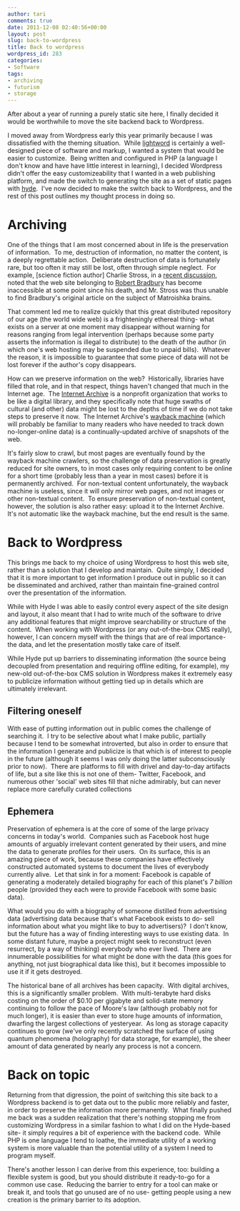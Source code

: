 ```yaml
---
author: tari
comments: true
date: 2011-12-08 02:40:56+00:00
layout: post
slug: back-to-wordpress
title: Back to wordpress
wordpress_id: 283
categories:
- Software
tags:
- archiving
- futurism
- storage
---
```


After about a year of running a purely static site here, I finally decided it
would be worthwhile to move the site backend back to Wordpress.

I moved away from Wordpress early this year primarily because I was dissatisfied
with the theming situation.  While [lightword](http://www.lightword-theme.com/)
is certainly a well-designed piece of software and markup, I wanted a system
that would be easier to customize.  Being written and configured in PHP (a
language I don't know and have have little interest in learning), I decided
Wordpress didn't offer the easy customizeability that I wanted in a web
publishing platform, and made the switch to generating the site as a set of
static pages with [hyde](http://ringce.com/hyde).  I've now decided to make the
switch back to Wordpress, and the rest of this post outlines my thought process
in doing so.

# Archiving

One of the things that I am most concerned about in life is the preservation of
information.  To me, destruction of information, no matter the content, is a
deeply regrettable action.  Deliberate destruction of data is fortunately rare,
but too often it may still be lost, often through simple neglect.  For example,
[science fiction author] Charlie Stross, in a [recent
discussion](http://www.antipope.org/charlie/blog-static/2011/12/todays-chewy-reading.html#comment-224496),
noted that the web site belonging to [Robert
Bradbury](http://en.wikipedia.org/wiki/Matrioshka_brain) has become inaccessible
at some point since his death, and Mr. Stross was thus unable to find Bradbury's
original article on the subject of Matroishka brains.

That comment led me to realize quickly that this great distributed repository of
our age (the world wide web) is a frighteningly ethereal thing- what exists on a
server at one moment may disappear without warning for reasons ranging from
legal intervention (perhaps because some party asserts the information is
illegal to distribute) to the death of the author (in which one's web hosting
may be suspended due to unpaid bills).  Whatever the reason, it is impossible to
guarantee that some piece of data will not be lost forever if the author's copy
disappears.

How can we preserve information on the web?  Historically, libraries have filled
that role, and in that respect, things haven't changed that much in the Internet
age.  The [Internet Archive](https://archive.org) is a nonprofit organization
that works to be like a digital library, and they specifically note that huge
swaths of cultural (and other) data might be lost to the depths of time if we do
not take steps to preserve it now.  The Internet Archive's [wayback
machine](http://archive.org/web/web.php) (which will probably be familiar to
many readers who have needed to track down no-longer-online data) is a
continually-updated archive of snapshots of the web.

It's fairly slow to crawl, but most pages are eventually found by the wayback
machine crawlers, so the challenge of data preservation is greatly reduced for
site owners, to in most cases only requiring content to be online for a short
time (probably less than a year in most cases) before it is permanently
archived.  For non-textual content unfortunately, the wayback machine is
useless, since it will only mirror web pages, and not images or other
non-textual content.  To ensure preservation of non-textual content, however,
the solution is also rather easy: upload it to the Internet Archive.  It's not
automatic like the wayback machine, but the end result is the same.

# Back to Wordpress

This brings me back to my choice of using Wordpress to host this web site,
rather than a solution that I develop and maintain.  Quite simply, I decided
that it is more important to get information I produce out in public so it can
be disseminated and archived, rather than maintain fine-grained control over the
presentation of the information.

While with Hyde I was able to easily control every aspect of the site design and
layout, it also meant that I had to write much of the software to drive
any additional features that might improve searchability or structure of the
content.  When working with Wordpress (or any out-of-the-box CMS really),
however, I can concern myself with the things that are of real importance- the
data, and let the presentation mostly take care of itself.

While Hyde put up barriers to disseminating information (the source being
decoupled from presentation and requiring offline editing, for example), my
new-old out-of-the-box CMS solution in Wordpress makes it extremely easy to
publicize information without getting tied up in details which are ultimately
irrelevant.

## Filtering oneself

With ease of putting information out in public comes the challenge of searching
it.  I try to be selective about what I make public, partially because I tend to
be somewhat introverted, but also in order to ensure that the information I
generate and publicize is that which is of interest to people in the future
(although it seems I was only doing the latter subconsciously prior to now). 
There are platforms to fill with drivel and day-to-day artifacts of life, but a
site like this is not one of them- Twitter, Facebook, and numerous other
'social' web sites fill that niche admirably, but can never replace more
carefully curated collections

## Ephemera

Preservation of ephemera is at the core of some of the large privacy concerns in
today's world.  Companies such as Facebook host huge amounts of arguably
irrelevant content generated by their users, and mine the data to generate
profiles for their users.  On its surface, this is an amazing piece of work,
because these companies have effectively constructed automated systems to
document the lives of everybody currently alive.  Let that sink in for a moment:
Facebook is capable of generating a moderately detailed biography for each of
this planet's _7 billion_ people (provided they each were to provide Facebook
with some basic data).

What would you do with a biography of someone distilled from advertising data
(advertising data because that's what Facebook exists to do- sell information
about what you might like to buy to advertisers)?  I don't know, but the future
has a way of finding interesting ways to use existing data.  In some distant
future, maybe a project might seek to reconstruct (even resurrect, by a way of
thinking) everybody who ever lived.  There are innumerable possibilities for
what might be done with the data (this goes for anything, not just biographical
data like this), but it becomes impossible to use it if it gets destroyed.

The historical bane of all archives has been capacity.  With digital archives,
this is a significantly smaller problem.  With multi-terabyte hard disks costing
on the order of $0.10 per gigabyte and solid-state memory continuing to follow
the pace of Moore's law (although probably not for much longer), it is easier
than ever to store huge amounts of information, dwarfing the largest collections
of yesteryear.  As long as storage capacity continues to grow (we've only
recently scratched the surface of using quantum phenomena (holography) for data
storage, for example), the sheer amount of data generated by nearly any process
is not a concern.

# Back on topic

Returning from that digression, the point of switching this site back to a
Wordpress backend is to get data out to the public more reliably and faster, in
order to preserve the information more permanently.  What finally pushed me back
was a sudden realization that there's nothing stopping me from customizing
Wordpress in a similar fashion to what I did on the Hyde-based site- it simply
requires a bit of experience with the backend code.  While PHP is one language I
tend to loathe, the immediate utility of a working system is more valuable than
the potential utility of a system I need to program myself.

There's another lesson I can derive from this experience, too: building a
flexible system is good, but you should distribute it ready-to-go for a common
use case.  Reducing the barrier to entry for a tool can make or break it, and
tools that go unused are of no use- getting people using a new creation is the
primary barrier to its adoption.

